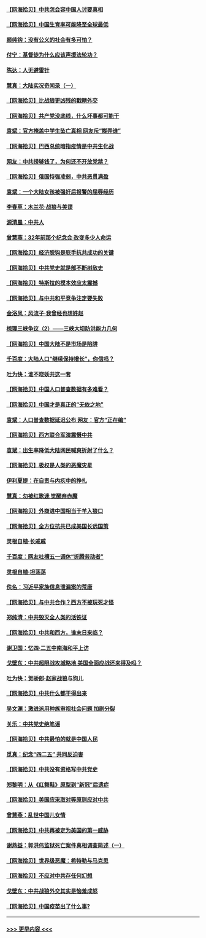 #### [【网海拾贝】中共怎会容中国人讨要真相](../pages/nsc993/n12952161.md?t=05151852) 
#### [【网海拾贝】中国生育率可能降至全球最低](../pages/nsc993/n12948793.md?t=05151852) 
#### [颜纯钩：没有公义的社会有多可怕？](../pages/nsc993/n12947626.md?t=05151852) 
#### [付宁：基督徒为什么应该声援法轮功？](../pages/nsc993/n12947233.md?t=05151852) 
#### [陈达：人无避雷针](../pages/nsc993/n12947098.md?t=05151852) 
#### [慧真：大陆实况奇闻录（一）](../pages/nsc993/n12945811.md?t=05151852) 
#### [【网海拾贝】比战狼更凶残的戳瞎外交](../pages/nsc993/n12945717.md?t=05151852) 
#### [【网海拾贝】共产党没底线，什么坏事都可能干](../pages/nsc993/n12942090.md?t=05151852) 
#### [袁斌：官方掩盖中学生坠亡真相 网友斥“糊弄谁”](../pages/nsc993/n12942029.md?t=05151852) 
#### [【网海拾贝】巴西总统暗指疫情是中共生化战](../pages/nsc993/n12938999.md?t=05151852) 
#### [网友：中共捞够钱了，为何还不开放党禁？](../pages/nsc993/n12938952.md?t=05151852) 
#### [【网海拾贝】俄国恃强凌弱，中共恶贯满盈](../pages/nsc993/n12936626.md?t=05151852) 
#### [袁斌：一个大陆女孩被强奸后报警的屈辱经历](../pages/nsc993/n12936547.md?t=05151852) 
#### [李春草：木兰花·战狼与美谍](../pages/nsc993/n12935995.md?t=05151852) 
#### [源清晨：中共人](../pages/nsc993/n12935589.md?t=05151852) 
#### [曾慧燕：32年前那个纪念会 改变多少人命运](../pages/nsc993/n12934233.md?t=05151852) 
#### [【网海拾贝】经济脱钩是联手抗共成功的关键](../pages/nsc993/n12934176.md?t=05151852) 
#### [【网海拾贝】中共党史就是部不断树敌史](../pages/nsc993/n12932844.md?t=05151852) 
#### [【网海拾贝】特斯拉的模本效应太震撼](../pages/nsc993/n12925626.md?t=05151852) 
#### [【网海拾贝】与中共和平竞争注定要失败](../pages/nsc993/n12923326.md?t=05151852) 
#### [金浴凤：风流子‧我曾经也想姓赵](../pages/nsc993/n12920911.md?t=05151852) 
#### [梳理三峡争议（2）——三峡大坝防洪能力几何](../pages/nsc993/n12920173.md?t=05151852) 
#### [【网海拾贝】中国大陆不是市场是陷阱](../pages/nsc993/n12920143.md?t=05151852) 
#### [千百度：大陆人口“继续保持增长”，你信吗？](../pages/nsc993/n12918946.md?t=05151852) 
#### [吐为快：谁不晓妖共这一套](../pages/nsc993/n12918941.md?t=05151852) 
#### [【网海拾贝】中国人口普查数据有多难看？](../pages/nsc993/n12917822.md?t=05151852) 
#### [【网海拾贝】中国才是真正的“无依之地”](../pages/nsc993/n12915845.md?t=05151852) 
#### [袁斌：人口普查数据延迟公布 网友：官方“正在编”](../pages/nsc993/n12915748.md?t=05151852) 
#### [【网海拾贝】西方联合军演震慑中共](../pages/nsc993/n12913466.md?t=05151852) 
#### [袁斌：出生率降低大陆网民喊爽折射了什么？](../pages/nsc993/n12913365.md?t=05151852) 
#### [【网海拾贝】极权是人类的恶魔灾星](../pages/nsc993/n12910697.md?t=05151852) 
#### [伊利夏提：在自责与内疚中的挣扎](../pages/nsc993/n12910493.md?t=05151852) 
#### [慧真：勿被红歌迷 觉醒弃赤魔](../pages/nsc993/n12910485.md?t=05151852) 
#### [【网海拾贝】外商进中国相当于羊入狼口](../pages/nsc993/n12908274.md?t=05151852) 
#### [【网海拾贝】全方位抗共已成美国长远国策](../pages/nsc993/n12906878.md?t=05151852) 
#### [灵根自植‧长戚戚](../pages/nsc993/n12905585.md?t=05151852) 
#### [千百度：网友吐槽五一调休“折腾劳动者”](../pages/nsc993/n12905934.md?t=05151852) 
#### [灵根自植‧坦荡荡](../pages/nsc993/n12905562.md?t=05151852) 
#### [佚名：习近平家族信息泄漏案的荒唐](../pages/nsc993/n12904705.md?t=05151852) 
#### [【网海拾贝】与中共合作？西方不被玩死才怪](../pages/nsc993/n12903873.md?t=05151852) 
#### [郑纯清：中共毁灭全人类的活铁证](../pages/nsc993/n12903785.md?t=05151852) 
#### [【网海拾贝】中共和西方，谁末日来临？](../pages/nsc993/n12903482.md?t=05151852) 
#### [谢卫国：忆四‧二五中南海和平上访](../pages/nsc993/n12902192.md?t=05151852) 
#### [戈壁东：中共超限战攻城略地 美国全面应战还来得及吗？](../pages/nsc993/n12902297.md?t=05151852) 
#### [吐为快：贺骄郎‧赵家战狼与狗儿](../pages/nsc993/n12902280.md?t=05151852) 
#### [【网海拾贝】中共什么都干得出来](../pages/nsc993/n12897500.md?t=05151852) 
#### [吴文渊：激进派用种族审视社会问题 加剧分裂](../pages/nsc993/n12893881.md?t=05151852) 
#### [关乐：中共党史绝笔谣](../pages/nsc993/n12897270.md?t=05151852) 
#### [【网海拾贝】中共最怕的就是中国人民](../pages/nsc993/n12894705.md?t=05151852) 
#### [觅真：纪念“四二五” 共同反迫害](../pages/nsc993/n12894553.md?t=05151852) 
#### [【网海拾贝】中共没有资格写中共党史](../pages/nsc993/n12892231.md?t=05151852) 
#### [郑黎明：从《红舞鞋》原型到“新冠”后遗症](../pages/nsc993/n12890469.md?t=05151852) 
#### [【网海拾贝】美国应采取对等原则应对中共](../pages/nsc993/n12889176.md?t=05151852) 
#### [曾慧燕：乱世中国儿女情](../pages/nsc993/n12887931.md?t=05151852) 
#### [【网海拾贝】中共再被定为美国的第一威胁](../pages/nsc993/n12887580.md?t=05151852) 
#### [谢燕益：郭洪伟监狱死亡案件真相调查简述（一）](../pages/nsc993/n12885648.md?t=05151852) 
#### [【网海拾贝】世界级恶魔：希特勒与马克思](../pages/nsc993/n12884062.md?t=05151852) 
#### [【网海拾贝】不应对中共存任何幻想](../pages/nsc993/n12881460.md?t=05151852) 
#### [戈壁东：中共战狼外交其实是恼羞成怒](../pages/nsc993/n12880392.md?t=05151852) 
#### [【网海拾贝】中国疫苗出了什么事?](../pages/nsc993/n12879124.md?t=05151852) 

----
#### [ >>> 更早内容 <<< ](../indexes/nsc993-earlier.md)
